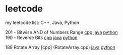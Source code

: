 # leetcode
my leetcode list: C++, Java, Python

201 - Bitwise AND of Numbers Range [cpp](RangeBitwiseAnd.cpp) [java](RangeBitwiseAnd.java) [python](RangeBitwiseAnd.py)  
190 - Reverse Bits [cpp](ReverseBits.cpp) [java](ReverseBits.java) [python](ReverseBits.py) 

189	Rotate Array [cpp] (RotateArray.cpp) [java](RotateArray.java) [python](RotateArray.py)
